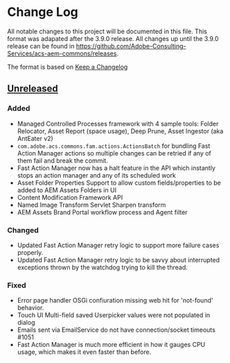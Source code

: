 # Change Log

All notable changes to this project will be documented in this file. This format was adapated
after the 3.9.0 release. All changes up until the 3.9.0 release can be found in https://github.com/Adobe-Consulting-Services/acs-aem-commons/releases.

The format is based on [Keep a Changelog](http://keepachangelog.com/)

## [Unreleased]

[Unreleased]: https://github.com/Adobe-Consulting-Services/acs-aem-commons/compare/acs-aem-commons-3.9.0...HEAD

### Added

- Managed Controlled Processes framework with 4 sample tools: Folder Relocator, Asset Report (space usage), Deep Prune, Asset Ingestor (aka AntEater v2)
- `com.adobe.acs.commons.fam.actions.ActionsBatch` for bundling Fast Action Manager actions so multiple changes can be retried if any of them fail and break the commit.
- Fast Action Manager now has a halt feature in the API which instantly stops an action manager and any of its scheduled work
- Asset Folder Properties Support to allow custom fields/properties to be added to AEM Assets Folders in UI
- Content Modification Framework API
- Named Image Transform Servlet Sharpen transform 
- AEM Assets Brand Portal workflow process and Agent filter

### Changed

- Updated Fast Action Manager retry logic to support more failure cases properly.
- Updated Fast Action Manager retry logic to  be savvy about interrupted exceptions thrown by the watchdog trying to kill the thread.

### Fixed

- Error page handler OSGi confiuration missing web hit for 'not-found' behavior.
- Touch UI Multi-field saved Userpicker values were not populated in dialog
- Emails sent via EmailService do not have connection/socket timeouts #1051
- Fast Action Manager is much more efficient in how it gauges CPU usage, which makes it even faster than before.

<!---
 
### Removed

---->

